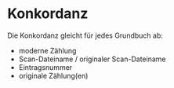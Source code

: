 # Konkordanz

Die Konkordanz gleicht für jedes Grundbuch ab:
* moderne Zählung
* Scan-Dateiname / originaler Scan-Dateiname
* Eintragsnummer
* originale Zählung(en)

